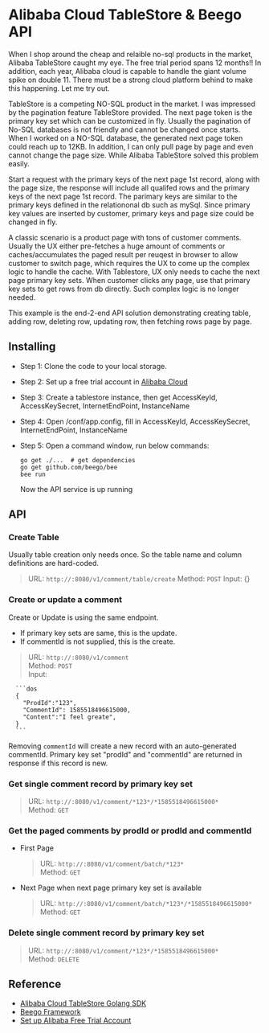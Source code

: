 # Alibaba Cloud TableStore & Beego API

When I shop around the cheap and relaible no-sql products in the market, Alibaba TableStore caught my eye. The free trial period spans 12 months!! In addition, each year, Alibaba cloud is capable to handle the giant volume spike on double 11. There must be a strong cloud platform behind to make this happening. Let me try out. 

TableStore is a competing NO-SQL product in the market. I was impressed by the pagination feature TableStore provided. The next page token is the primary key set which can be customized in fly. Usually the pagination of No-SQL databases is not friendly and cannot be changed once starts. When I worked on a NO-SQL database, the generated next page token could reach up to 12KB. In addition, I can only pull page by page and even cannot change the page size. While Alibaba TableStore solved this problem easily. 

Start a request with the primary keys of the next page 1st record, along with the page size, the response will include all qualifed rows and the primary keys of the next page 1st record. The parimary keys are similar to the primary keys defined in the relationonal db such as mySql. Since primary key values are inserted by customer, primary keys and page size could be changed in fly.

A classic scenario is a product page with tons of customer comments. Usually the UX either pre-fetches a huge amount of comments or caches/accumulates the paged result per reuqest in browser to allow customer to switch page, which requires the UX to come up the complex logic to handle the cache. With Tablestore, UX only needs to cache the next page primary key sets. When customer clicks any page, use that primary key sets to get rows from db directly. Such complex logic is no longer needed. 

This example is the end-2-end API solution demonstrating creating table, adding row, deleting row, updating row, then fetching rows page by page. 

## Installing

* Step 1: Clone the code to your local storage. 
* Step 2: Set up a free trial account in [Alibaba Cloud](https://us.alibabacloud.com)
* Step 3: Create a tablestore instance, then get AccessKeyId, AccessKeySecret, InternetEndPoint, InstanceName
* Step 4: Open /conf/app.config, fill in AccessKeyId, AccessKeySecret, InternetEndPoint, InstanceName 
* Step 5: Open a command window, run below commands:

  ```dos
  go get ./...  # get dependencies
  go get github.com/beego/bee
  bee run
  ```
  Now the API service is up running
  

## API
### Create Table
Usually table creation only needs once. So the table name and column definitions are hard-coded. 

  > URL:    `http://:8080/v1/comment/table/create`
  > Method: `POST`
  > Input:  {}

### Create or update a comment
Create or Update is using the same endpoint. 
  - If primary key sets are same, this is the update. 
  - If commentId is not supplied, this is the create.

  > URL:    `http://:8080/v1/comment` <br/>
  > Method: `POST`  <br/>
  > Input: 
    
      ```dos
      {
        "ProdId":"123",
        "CommentId": 1585518496615000,   
        "Content":"I feel greate",
      }
      ```
    
Removing `commentId` will create a new record with an auto-generated commentId. Primary key set "prodId" and "commentId" are returned in response if this record is new.

### Get single comment record by primary key set

  > URL:    `http://:8080/v1/comment/*123*/*1585518496615000*`  <br/>
  > Method: `GET`

### Get the paged comments by prodId or prodId and commentId

  - First Page
    > URL:    `http://:8080/v1/comment/batch/*123*` <br/>
    > Method: `GET`

  - Next Page when next page primary key set is available
    > URL:    `http://:8080/v1/comment/batch/*123*/*1585518496615000*`  <br/>
    > Method: `GET`

### Delete single comment record by primary key set

  > URL:    `http://:8080/v1/comment/*123*/*1585518496615000*`  <br/>
  > Method: `DELETE`

## Reference
 * [Alibaba Cloud TableStore Golang SDK](https://github.com/aliyun/alibaba-cloud-sdk-go)
 * [Beego Framework](https://github.com/astaxie/beego)
 * [Set up Alibaba Free Trial Account](https://us.alibabacloud.com)
 
